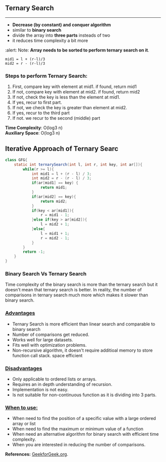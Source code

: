 ## Ternary Search
***
- **Decrease (by constant) and conquer algorithm**
- similar to **binary search**
- divide the array into **three parts** insteads of two
- it reduces time complexity a bit more

:alert: Note: **Array needs to be sorted to perform ternary search on it**.
```agsl
mid1 = l + (r-l)/3
mid2 = r - (r-l)/3
```

### Steps to perform Ternary Search:
1. First, compare key with element at mid1. if found, return mid1
2. If not, compare key with element at mid2. if found, return mid2
3. If not, check the key is less than the element at mid1.
4. If yes, recur to first part.
5. If not, we check the key is greater than element at mid2.
6. If yes, recur to the third part
7. If not. we recur to the second (middle) part

**Time Complexity**: O(log3 n)\
**Auxiliary Space**: O(log3 n)

## Iterative Approach of Ternary Searc
```java
class GFG{
    static int ternarySearch(int l, int r, int key, int ar[]){
        while(r >= l){
            int mid1 = l + (r - l) / 3;
            int mid2 = r - (r - l) / 3;
            if(ar[mid1] == key) {
                return mid1;
            }
            if(ar[mid2] == key){
                return mid2;
            }
            if(key < ar[mid1]){
                r = mid1 - 1;
            }else if(key > ar[mid2]){
                l = mid2 + 1;
            }else{
                l = mid1 + 1;
                r = mid2 - 1;
            }
        }
        return -1;
    }
}
```

### Binary Search Vs Ternary Search
Time complexity of the binary search is more than
the ternary search but it doesn't mean that 
ternary search is better. In reality, the number
of comparisons in ternary search much more which
makes it slower than binary search.

### <ins>Advantages</ins>
- Ternary Search is more efficient than linear search and comparable to binary search
- Number of comparisons get reduced.
- Works well for large datasets.
- Fits well with optimization problems.
- Non-recursive algorithm, it doesn't require additioal memory to store function call stack. space efficient

### <ins>Disadvantages</ins>
- Only applicable to ordered lists or arrays.
- Requires an in depth understanding of recursion.
- Implementation is not easy.
- Is not suitable for non-continuous function as it is dividing into 3 parts.

### <ins>When to use:</ins>
- When need to find the position of a specific value with a large ordered array or list
- When need to find the maximum or minimum value of a function
- When need an alternative algorithm for binary search with efficient time complexity.
- When you are interested in reducing the number of comparisons.

**References:** [GeekforGeek.org](https://geeksforgeeks.org).